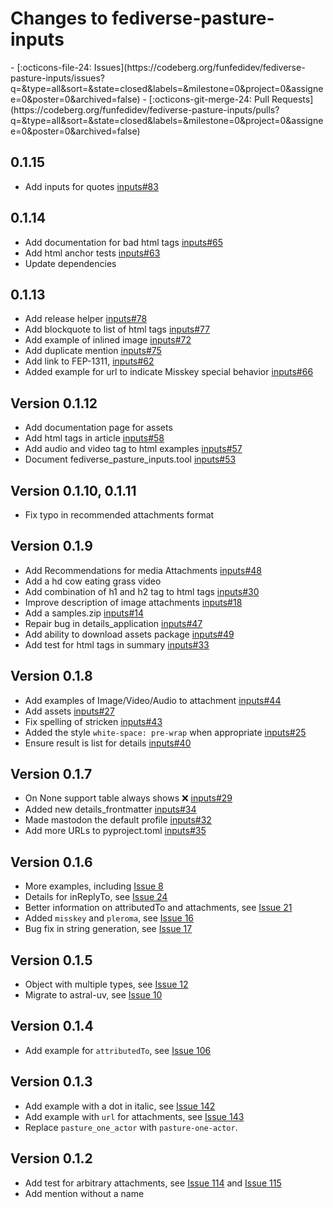 # Changes to fediverse-pasture-inputs

<div class="grid cards" markdown>
- [:octicons-file-24: Issues](https://codeberg.org/funfedidev/fediverse-pasture-inputs/issues?q=&type=all&sort=&state=closed&labels=&milestone=0&project=0&assignee=0&poster=0&archived=false)
- [:octicons-git-merge-24: Pull Requests](https://codeberg.org/funfedidev/fediverse-pasture-inputs/pulls?q=&type=all&sort=&state=closed&labels=&milestone=0&project=0&assignee=0&poster=0&archived=false)
</div>

## 0.1.15

- Add inputs for quotes [inputs#83](https://codeberg.org/funfedidev/fediverse-pasture-inputs/issues/83)

## 0.1.14

- Add documentation for bad html tags [inputs#65](https://codeberg.org/funfedidev/fediverse-pasture-inputs/issues/65)
- Add html anchor tests [inputs#63](https://codeberg.org/funfedidev/fediverse-pasture-inputs/issues/63)
- Update dependencies

## 0.1.13

- Add release helper [inputs#78](https://codeberg.org/funfedidev/fediverse-pasture-inputs/issues/78)
- Add blockquote to list of html tags [inputs#77](https://codeberg.org/funfedidev/fediverse-pasture-inputs/issues/77)
- Add example of inlined image [inputs#72](https://codeberg.org/funfedidev/fediverse-pasture-inputs/issues/72)
- Add duplicate mention [inputs#75](https://codeberg.org/funfedidev/fediverse-pasture-inputs/issues/75)
- Add link to FEP-1311, [inputs#62](https://codeberg.org/funfedidev/fediverse-pasture-inputs/issues/62)
- Added example for url to indicate Misskey special behavior [inputs#66](https://codeberg.org/funfedidev/fediverse-pasture-inputs/issues/66)

## Version 0.1.12

- Add documentation page for assets
- Add html tags in article [inputs#58](https://codeberg.org/funfedidev/fediverse-pasture-inputs/issues/58)
- Add audio and video tag to html examples [inputs#57](https://codeberg.org/funfedidev/fediverse-pasture-inputs/issues/57)
- Document fediverse_pasture_inputs.tool [inputs#53](https://codeberg.org/funfedidev/fediverse-pasture-inputs/issues/53)

## Version 0.1.10, 0.1.11

- Fix typo in recommended attachments format

## Version 0.1.9

- Add Recommendations for media Attachments [inputs#48](https://codeberg.org/funfedidev/fediverse-pasture-inputs/issues/48)
- Add a hd cow eating grass video
- Add combination of h1 and h2 tag to html tags [inputs#30](https://codeberg.org/funfedidev/fediverse-pasture-inputs/issues/30)
- Improve description of image attachments [inputs#18](https://codeberg.org/funfedidev/fediverse-pasture-inputs/issues/18)
- Add a samples.zip [inputs#14](https://codeberg.org/funfedidev/fediverse-pasture-inputs/issues/14)
- Repair bug in details_application [inputs#47](https://codeberg.org/funfedidev/fediverse-pasture-inputs/issues/47)
- Add ability to download assets package [inputs#49](https://codeberg.org/funfedidev/fediverse-pasture-inputs/issues/49)
- Add test for html tags in summary [inputs#33](https://codeberg.org/funfedidev/fediverse-pasture-inputs/issues/33)

## Version 0.1.8

- Add examples of Image/Video/Audio to attachment [inputs#44](https://codeberg.org/funfedidev/fediverse-pasture-inputs/issues/44)
- Add assets [inputs#27](https://codeberg.org/funfedidev/fediverse-pasture-inputs/issues/27)
- Fix spelling of stricken [inputs#43](https://codeberg.org/funfedidev/fediverse-pasture-inputs/issues/43)
- Added the style `white-space: pre-wrap` when appropriate [inputs#25](https://codeberg.org/funfedidev/fediverse-pasture-inputs/issues/25)
- Ensure result is list for details [inputs#40](https://codeberg.org/funfedidev/fediverse-pasture-inputs/issues/40)

## Version 0.1.7

- On None support table always shows ❌ [inputs#29](https://codeberg.org/funfedidev/fediverse-pasture-inputs/issues/29)
- Added new details_frontmatter [inputs#34](https://codeberg.org/funfedidev/fediverse-pasture-inputs/issues/34)
- Made mastodon the default profile [inputs#32](https://codeberg.org/funfedidev/fediverse-pasture-inputs/issues/32)
- Add more URLs to pyproject.toml [inputs#35](https://codeberg.org/funfedidev/fediverse-pasture-inputs/issues/35)

## Version 0.1.6

- More examples, including [Issue 8](https://codeberg.org/funfedidev/fediverse-pasture-inputs/issues/8)
- Details for inReplyTo, see [Issue 24](https://codeberg.org/funfedidev/fediverse-pasture-inputs/issues/24)
- Better information on attributedTo and attachments, see [Issue 21](https://codeberg.org/funfedidev/fediverse-pasture-inputs/issues/21)
- Added `misskey` and `pleroma`, see [Issue 16](https://codeberg.org/funfedidev/fediverse-pasture-inputs/issues/16)
- Bug fix in string generation, see [Issue 17](https://codeberg.org/funfedidev/fediverse-pasture-inputs/issues/17)

## Version 0.1.5

- Object with multiple types, see [Issue 12](https://codeberg.org/funfedidev/fediverse-pasture-inputs/issues/12)
- Migrate to astral-uv, see [Issue 10](https://codeberg.org/funfedidev/fediverse-pasture-inputs/issues/10)

## Version 0.1.4

- Add example for `attributedTo`, see [Issue 106](https://codeberg.org/helge/funfedidev/issues/106)

## Version 0.1.3

- Add example with a dot in italic, see [Issue 142](https://codeberg.org/helge/funfedidev/issues/142)
- Add example with `url` for attachments, see [Issue 143](https://codeberg.org/helge/funfedidev/issues/143)
- Replace `pasture_one_actor` with `pasture-one-actor`.

## Version 0.1.2

- Add test for arbitrary attachments, see [Issue 114](https://codeberg.org/helge/funfedidev/issues/114)
    and [Issue 115](https://codeberg.org/helge/funfedidev/issues/115)
- Add mention without a name
